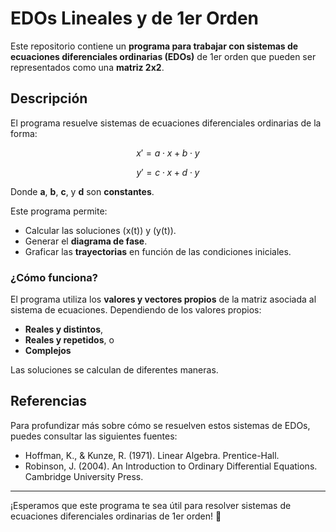 # EDOs Lineales y de 1er Orden

Este repositorio contiene un **programa para trabajar con sistemas de ecuaciones diferenciales ordinarias (EDOs)** de 1er orden que pueden ser representados como una **matriz 2x2**.

## Descripción

El programa resuelve sistemas de ecuaciones diferenciales ordinarias de la forma:

$$
x' = a \cdot x + b \cdot y
$$

$$
y' = c \cdot x + d \cdot y
$$

Donde **a**, **b**, **c**, y **d** son **constantes**.

Este programa permite:
- Calcular las soluciones \(x(t)\) y \(y(t)\).
- Generar el **diagrama de fase**.
- Graficar las **trayectorias** en función de las condiciones iniciales.

### ¿Cómo funciona?

El programa utiliza los **valores y vectores propios** de la matriz asociada al sistema de ecuaciones. Dependiendo de los valores propios:
- **Reales y distintos**,
- **Reales y repetidos**, o
- **Complejos**

Las soluciones se calculan de diferentes maneras.

## Referencias

Para profundizar más sobre cómo se resuelven estos sistemas de EDOs, puedes consultar las siguientes fuentes:

- Hoffman, K., & Kunze, R. (1971). Linear Algebra. Prentice-Hall.
- Robinson, J. (2004). An Introduction to Ordinary Differential Equations. Cambridge University Press.

---

¡Esperamos que este programa te sea útil para resolver sistemas de ecuaciones diferenciales ordinarias de 1er orden! 🚀
